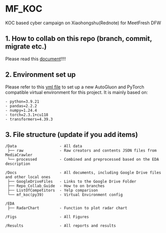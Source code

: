 # MF_KOC
KOC based cyber campaign on Xiaohongshu(Rednote) for MeetFresh DFW 

## 1. How to collab on this repo (branch, commit, migrate etc.)
Please read this [document](./Docs/Repo_Collab_Guide.md)!!!!

## 2. Environment set up
Please refer to this [yml file](./Docs/mf_koc(py39).yaml) to set up a new AutoGluon and PyTorch compatible virtual environment for this project. It is mainly based on:

    - python=3.9.21
    - pandas=2.2.2
    - numpy=1.24.4
    - torch=2.3.1+cu118
    - transformers=4.39.3

## 3. File structure (update if you add items)

    /Data                   - All data
     ├── raw                - Raw creators and contents JSON files from MediaCrawler
     └── processed          - Combined and preprocessed based on the EDA description

    /Docs                   - All documents, including Google Drive files and other local ones
     ├── GoogleDriveFiles   - Links to the Google Drive Folder
     ├── Repo_Collab_Guide  - How to on branches
     ├── ListOfCompetitors  - Yelp comparison
     └── mf_koc(py39)       - Virtual Environment config

    /EDA
     ├── RadarChart         - Function to plot radar chart

    /Figs                   - All Figures

    /Results                - All reports and results